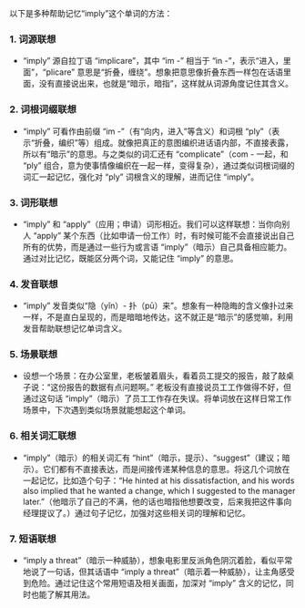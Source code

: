 以下是多种帮助记忆“imply”这个单词的方法：

### 1. 词源联想
 - “imply” 源自拉丁语 “implicare”，其中 “im -” 相当于 “in -”，表示“进入，里面”，“plicare” 意思是“折叠，缠绕”。想象把意思像折叠东西一样包在话语里面，没有直接说出来，也就是“暗示，暗指”，这样就从词源角度记住其含义。

### 2. 词根词缀联想
 - “imply” 可看作由前缀 “im -”（有“向内，进入”等含义）和词根 “ply”（表示“折叠，编织”等）组成。就像把真正的意图编织进话语内部，不直接表露，所以有“暗示”的意思。与之类似的词汇还有 “complicate”（com - 一起，和 “ply” 组合，意为使事情像编织在一起一样，变得复杂），通过类似词根词缀的词汇一起记忆，强化对 “ply” 词根含义的理解，进而记住 “imply”。

### 3. 词形联想
 - “imply” 和 “apply”（应用；申请）词形相近。我们可以这样联想：当你向别人 “apply” 某个东西（比如申请一份工作）时，有时候可能不会直接说出自己所有的优势，而是通过一些行为或言语 “imply”（暗示）自己具备相应能力。通过对比记忆，既能区分两个词，又能记住 “imply” 的意思。

### 4. 发音联想
 - “imply” 发音类似“隐（yǐn）- 扑（pū）来”。想象有一种隐晦的含义像扑过来一样，不是直白呈现的，而是暗暗地传达，这不就正是“暗示”的感觉嘛，利用发音帮助联想记忆单词含义。

### 5. 场景联想
 - 设想一个场景：在办公室里，老板皱着眉头，看着员工提交的报告，敲了敲桌子说：“这份报告的数据有点问题啊。” 老板没有直接说员工工作做得不好，但通过这句话 “imply”（暗示）了员工工作存在失误。将单词放在这样日常工作场景中，下次遇到类似场景就能想起这个单词。

### 6. 相关词汇联想
 - “imply”（暗示）的相关词汇有 “hint”（暗示，提示）、“suggest”（建议；暗示）。它们都有不直接表达，而是间接传递某种信息的意思。将这几个词放在一起记忆，比如造个句子：“He hinted at his dissatisfaction, and his words also implied that he wanted a change, which I suggested to the manager later.”（他暗示了自己的不满，他的话也暗指他想要改变，后来我把这件事向经理提议了。）通过句子记忆，加强对这些相关词的理解和记忆。

### 7. 短语联想
 - “imply a threat”（暗示一种威胁），想象电影里反派角色阴沉着脸，看似平常地说了一句话，但其话语中 “imply a threat”（暗示着一种威胁），让主角感受到危险。通过记住这个常用短语及相关画面，加深对 “imply” 含义的记忆，同时也能了解其用法。 